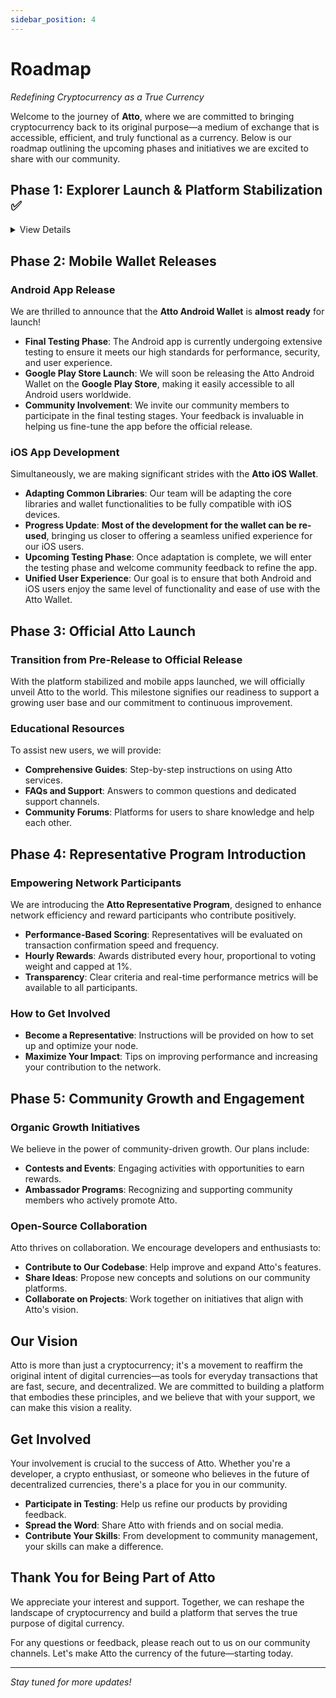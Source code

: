 ```yaml
---
sidebar_position: 4
---
```


# Roadmap

*Redefining Cryptocurrency as a True Currency*

Welcome to the journey of **Atto**, where we are committed to bringing cryptocurrency back to its original purpose—a medium of exchange that is accessible, efficient, and truly functional as a currency. Below is our roadmap outlining the upcoming phases and initiatives we are excited to share with our community.

## Phase 1: Explorer Launch & Platform Stabilization ✅

<details>
<summary>View Details</summary>

### Network Explorer Release

We are thrilled to announce the upcoming release of the **Atto Network Explorer**. This tool will provide real-time visibility into all network transactions and activities, improving transparency and allowing users to monitor the health and performance of the Atto network.

### Faucet and Wallet Enhancements

Our team is working diligently to make the **Atto Faucet** and **Wallet** robust and user-friendly.

</details>

## Phase 2: Mobile Wallet Releases

### Android App Release

We are thrilled to announce that the **Atto Android Wallet** is **almost ready** for launch!

- **Final Testing Phase**: The Android app is currently undergoing extensive testing to ensure it meets our high standards for performance, security, and user experience.
- **Google Play Store Launch**: We will soon be releasing the Atto Android Wallet on the **Google Play Store**, making it easily accessible to all Android users worldwide.
- **Community Involvement**: We invite our community members to participate in the final testing stages. Your feedback is invaluable in helping us fine-tune the app before the official release.

### iOS App Development

Simultaneously, we are making significant strides with the **Atto iOS Wallet**.

- **Adapting Common Libraries**: Our team will be adapting the core libraries and wallet functionalities to be fully compatible with iOS devices.
- **Progress Update**: **Most of the development for the wallet can be re-used**, bringing us closer to offering a seamless unified experience for our iOS users.
- **Upcoming Testing Phase**: Once adaptation is complete, we will enter the testing phase and welcome community feedback to refine the app.
- **Unified User Experience**: Our goal is to ensure that both Android and iOS users enjoy the same level of functionality and ease of use with the Atto Wallet.


## Phase 3: Official Atto Launch

### Transition from Pre-Release to Official Release

With the platform stabilized and mobile apps launched, we will officially unveil Atto to the world. This milestone signifies our readiness to support a growing user base and our commitment to continuous improvement.

### Educational Resources

To assist new users, we will provide:

- **Comprehensive Guides**: Step-by-step instructions on using Atto services.
- **FAQs and Support**: Answers to common questions and dedicated support channels.
- **Community Forums**: Platforms for users to share knowledge and help each other.

## Phase 4: Representative Program Introduction

### Empowering Network Participants

We are introducing the **Atto Representative Program**, designed to enhance network efficiency and reward participants who contribute positively.

- **Performance-Based Scoring**: Representatives will be evaluated on transaction confirmation speed and frequency.
- **Hourly Rewards**: Awards distributed every hour, proportional to voting weight and capped at 1%.
- **Transparency**: Clear criteria and real-time performance metrics will be available to all participants.

### How to Get Involved

- **Become a Representative**: Instructions will be provided on how to set up and optimize your node.
- **Maximize Your Impact**: Tips on improving performance and increasing your contribution to the network.

## Phase 5: Community Growth and Engagement

### Organic Growth Initiatives

We believe in the power of community-driven growth. Our plans include:

- **Contests and Events**: Engaging activities with opportunities to earn rewards.
- **Ambassador Programs**: Recognizing and supporting community members who actively promote Atto.

### Open-Source Collaboration

Atto thrives on collaboration. We encourage developers and enthusiasts to:

- **Contribute to Our Codebase**: Help improve and expand Atto's features.
- **Share Ideas**: Propose new concepts and solutions on our community platforms.
- **Collaborate on Projects**: Work together on initiatives that align with Atto's vision.


## Our Vision

Atto is more than just a cryptocurrency; it's a movement to reaffirm the original intent of digital currencies—as tools for everyday transactions that are fast, secure, and decentralized. We are committed to building a platform that embodies these principles, and we believe that with your support, we can make this vision a reality.

## Get Involved

Your involvement is crucial to the success of Atto. Whether you're a developer, a crypto enthusiast, or someone who believes in the future of decentralized currencies, there's a place for you in our community.

- **Participate in Testing**: Help us refine our products by providing feedback.
- **Spread the Word**: Share Atto with friends and on social media.
- **Contribute Your Skills**: From development to community management, your skills can make a difference.

## Thank You for Being Part of Atto

We appreciate your interest and support. Together, we can reshape the landscape of cryptocurrency and build a platform that serves the true purpose of digital currency.

For any questions or feedback, please reach out to us on our community channels. Let's make Atto the currency of the future—starting today.

---

*Stay tuned for more updates!*

